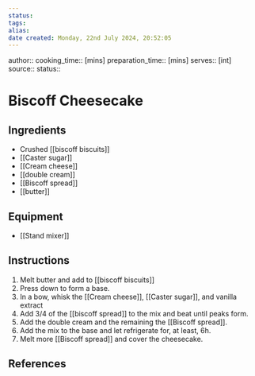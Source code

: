 ```yaml
---
status:
tags:
alias:
date created: Monday, 22nd July 2024, 20:52:05
---
```


author::
cooking_time:: [mins]
preparation_time:: [mins]
serves:: [int]
source::
status::

# Biscoff Cheesecake

## Ingredients

- Crushed [[biscoff biscuits]]
- [[Caster sugar]]
- [[Cream cheese]]
- [[double cream]]
- [[Biscoff spread]]
- [[butter]]

## Equipment

- [[Stand mixer]]

## Instructions

1. Melt butter and add to [[biscoff biscuits]]
2. Press down to form a base.
3. In a bow, whisk the [[Cream cheese]], [[Caster sugar]], and vanilla extract
4. Add 3/4 of the [[biscoff spread]] to the mix and beat until peaks form.
5. Add the double cream and the remaining the [[Biscoff spread]].
6. Add the mix to the base and let refrigerate for, at least, 6h.
7. Melt more [[Biscoff spread]] and cover the cheesecake.

## References